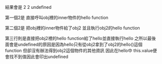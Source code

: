 結果會是
2
2
undefined

第一個2是 直接呼叫obj裡的inner物件的hello function

第二個2是 把obj裡的inner物件給了obj2 並且執行obj2的hello function

第三行則是直接把obj2裡的hello function給了hello並直接執行hello
之所以最後面會是undefined的原因是因為hello只有從obj2拿到了obj2的hello()這個function
但卻沒有辦法得到obj2這個物件的其他資訊 因此在hello中 this.value便會找不到值因此會印出undefined
